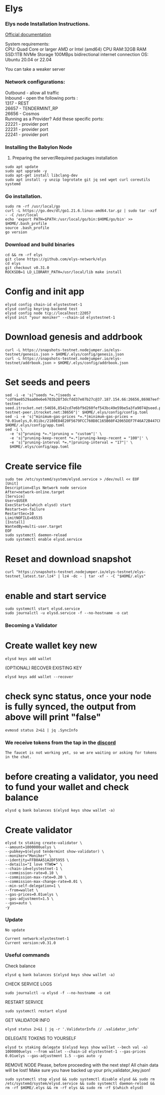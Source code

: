 # Elys

### Elys node Installation Instructions.

[Official documentation](https://elys-network.gitbook.io/)

System requirements:</br>
CPU: Quad Core or larger AMD or Intel (amd64) CPU
RAM:32GB RAM
SSD:1TB NVMe Storage
100MBps bidirectional internet connection
OS: Ubuntu 20.04 or 22.04</br>

You can take a weaker server

### Network configurations: </br>
Outbound - allow all traffic </br>
Inbound - open the following ports :</br>
1317 - REST </br>
26657 - TENDERMINT_RP </br>
26656 - Cosmos </br>
Running as a Provider? Add these specific ports: </br>
22221 - provider port </br>
22231 - provider port </br>
22241 - provider port </br>

### Installing the Babylon Node

1. Preparing the server/Required packages installation</br>
```
sudo apt update
sudo apt upgrade -y
sudo apt-get install libclang-dev
sudo apt install -y unzip logrotate git jq sed wget curl coreutils systemd
```
### Go installation.
```
sudo rm -rf /usr/local/go
curl -L https://go.dev/dl/go1.21.6.linux-amd64.tar.gz | sudo tar -xzf - -C /usr/local
echo 'export PATH=$PATH:/usr/local/go/bin:$HOME/go/bin' >> $HOME/.bash_profile
source .bash_profile
go version
```


### Download and build binaries
```
cd && rm -rf elys
git clone https://github.com/elys-network/elys
cd elys
git checkout v0.31.0
ROCKSDB=1 LD_LIBRARY_PATH=/usr/local/lib make install
```

# Config and init app
```
elysd config chain-id elystestnet-1
elysd config keyring-backend test
elysd config node tcp://localhost:22057
elysd init "your moniker" --chain-id elystestnet-1
```

# Download genesis and addrbook
```
curl -L https://snapshots-testnet.nodejumper.io/elys-testnet/genesis.json > $HOME/.elys/config/genesis.json
curl -L https://snapshots-testnet.nodejumper.io/elys-testnet/addrbook.json > $HOME/.elys/config/addrbook.json
```

# Set seeds and peers
```
sed -i -e 's|^seeds *=.*|seeds = "cdf9ae8529aa00e6e6703b28f3dcfdd37e07b27c@37.187.154.66:26656,86987eeff225699e67a6543de3622b8a986cce28@91.183.62.162:26656,ae22b82b1dc34fa0b1a64854168692310f562136@198.27.74.140:26656,61284a4d71cd3a33771640b42f40b2afda389a1e@5.101.138.254:26656,ae7191b2b922c6a59456588c3a262df518b0d130@elys-testnet-seed.itrocket.net:54656,8542cd7e6bf9d260fef543bc49e59be5a3fa9074@seed.publicnode.com:26656,609c64cc50fb4ebbe7cae3347545d3950ea2c018@65.108.195.29:23656,0977dd5475e303c99b66eaacab53c8cc28e49b05@elys-testnet-peer.itrocket.net:38656"|' $HOME/.elys/config/config.toml
sed -i -e 's|^minimum-gas-prices *=.*|minimum-gas-prices = "0.01uelys,0.01ibc/2180E84E20F5679FCC760D8C165B60F42065DEF7F46A72B447CFF1B7DC6C0A65,0.01ibc/E2D2F6ADCC68AA3384B2F5DFACCA437923D137C14E86FB8A10207CF3BED0C8D4"|' $HOME/.elys/config/app.toml
sed -i \
  -e 's|^pruning *=.*|pruning = "custom"|' \
  -e 's|^pruning-keep-recent *=.*|pruning-keep-recent = "100"|' \
  -e 's|^pruning-interval *=.*|pruning-interval = "17"|' \
  $HOME/.elys/config/app.toml
```

# Create service file
```
sudo tee /etc/systemd/system/elysd.service > /dev/null << EOF
[Unit]
Description=Elys Network node service
After=network-online.target
[Service]
User=$USER
ExecStart=$(which elysd) start
Restart=on-failure
RestartSec=10
LimitNOFILE=65535
[Install]
WantedBy=multi-user.target
EOF
sudo systemctl daemon-reload
sudo systemctl enable elysd.service
```

# Reset and download snapshot
```
curl "https://snapshots-testnet.nodejumper.io/elys-testnet/elys-testnet_latest.tar.lz4" | lz4 -dc - | tar -xf - -C "$HOME/.elys"
```

# enable and start service
```
sudo systemctl start elysd.service
sudo journalctl -u elysd.service -f --no-hostname -o cat
```

### Becoming a Validator

# Create wallet key new
```
elysd keys add wallet
```

(OPTIONAL) RECOVER EXISTING KEY
```
elysd keys add wallet --recover
```

# check sync status, once your node is fully synced, the output from above will print "false"
```
evmosd status 2>&1 | jq .SyncInfo
```

### We receive tokens from the tap in the [discord](https://discord.gg/elysnetwork)
```
The faucet is not working yet, so we are waiting or asking for tokens in the chat.
```

# before creating a validator, you need to fund your wallet and check balance
```
elysd q bank balances $(elysd keys show wallet -a) 
```
# Create validator
```
elysd tx staking create-validator \
--amount=1000000uelys \
--pubkey=$(elysd tendermint show-validator) \
--moniker="Moniker" \
--identity=FFB0AA51A2DF5955 \
--details="I love YTWO❤️" \
--chain-id=elystestnet-1 \
--commission-rate=0.10 \
--commission-max-rate=0.20 \
--commission-max-change-rate=0.01 \
--min-self-delegation=1 \
--from=wallet \
--gas-prices=0.01uelys \
--gas-adjustment=1.5 \
--gas=auto \
-y
```

### Update
```
No update

Current network:elystestnet-1
Current version:v0.31.0
```

### Useful commands

Check balance
```
elysd q bank balances $(elysd keys show wallet -a) 
```

CHECK SERVICE LOGS
```
sudo journalctl -u elysd -f --no-hostname -o cat
```

RESTART SERVICE
```
sudo systemctl restart elysd
```

GET VALIDATOR INFO
```
elysd status 2>&1 | jq -r '.ValidatorInfo // .validator_info'
```

DELEGATE TOKENS TO YOURSELF
```
elysd tx staking delegate $(elysd keys show wallet --bech val -a) 1000000uelys --from wallet --chain-id elystestnet-1 --gas-prices 0.01uelys --gas-adjustment 1.5 --gas auto -y 
```

REMOVE NODE
Please, before proceeding with the next step! All chain data will be lost! Make sure you have backed up your priv_validator_key.json!
```
sudo systemctl stop elysd && sudo systemctl disable elysd && sudo rm /etc/systemd/system/elysd.service && sudo systemctl daemon-reload && rm -rf $HOME/.elys && rm -rf elys && sudo rm -rf $(which elysd) 
```
